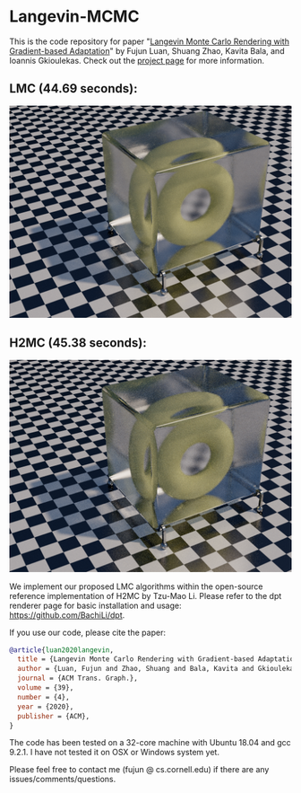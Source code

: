 # Langevin-MCMC
This is the code repository for paper "[Langevin Monte Carlo Rendering with Gradient-based Adaptation](https://research.cs.cornell.edu/langevin-mcmc/data/paper.pdf)" by Fujun Luan, Shuang Zhao, Kavita Bala, and Ioannis Gkioulekas. Check out the [project page](https://research.cs.cornell.edu/langevin-mcmc/) for more information. 
 
## LMC (44.69 seconds):
![LMC](scenes/torus/lmc_timeuse_44.689152s.png)
## H2MC (45.38 seconds):
![H2MC](scenes/torus/h2mc_timeuse_45.381592s.png)

We implement our proposed LMC algorithms within the open-source reference implementation of H2MC by Tzu-Mao Li. Please refer to the dpt renderer page for basic installation and usage: https://github.com/BachiLi/dpt.  

If you use our code, please cite the paper:
```bibtex
@article{luan2020langevin,
  title = {Langevin Monte Carlo Rendering with Gradient-based Adaptation},
  author = {Luan, Fujun and Zhao, Shuang and Bala, Kavita and Gkioulekas, Ioannis},
  journal = {ACM Trans. Graph.},
  volume = {39},
  number = {4},
  year = {2020},
  publisher = {ACM},
}
```

The code has been tested on a 32-core machine with Ubuntu 18.04 and gcc 9.2.1. I have not tested it on OSX or Windows system yet.

Please feel free to contact me (fujun @ cs.cornell.edu) if there are any issues/comments/questions.

